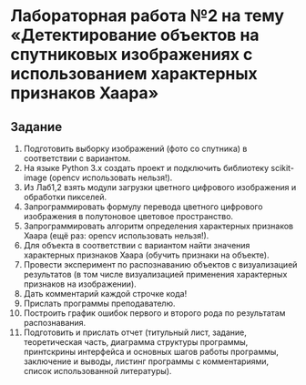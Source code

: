 # Лабораторная работа №2 на тему «Детектирование объектов на спутниковых изображениях с использованием характерных признаков Хаара»

## Задание
1. Подготовить выборку изображений (фото со спутника) в соответствии с вариантом.
2. На языке Python 3.х создать проект и подключить библиотеку scikit-image (opencv использовать нельзя!).
3. Из Лаб1,2 взять модули загрузки цветного цифрового изображения и обработки пикселей.
4. Запрограммировать формулу перевода цветного цифрового изображения в полутоновое цветовое пространство.
5. Запрограммировать алгоритм определения характерных признаков Хаара (ещё раз: opencv использовать нельзя!).
6. Для объекта в соответствии с вариантом найти значения характерных признаков Хаара (обучить признаки на объекте).
7. Провести эксперимент по распознаванию объектов с визуализацией результатов (в том числе визуализацией применения
характерных признаков на изображении).
8. Дать комментарий каждой строчке кода!
9. Прислать программы преподавателю.
10. Построить график ошибок первого и второго рода по результатам распознавания.
11. Подготовить и прислать отчет (титульный лист, задание, теоретическая часть, диаграмма структуры программы,
принтскрины интерфейса и основных шагов работы программы, заключение и выводы, листинг программы с комментариями, список
использованной литературы).
